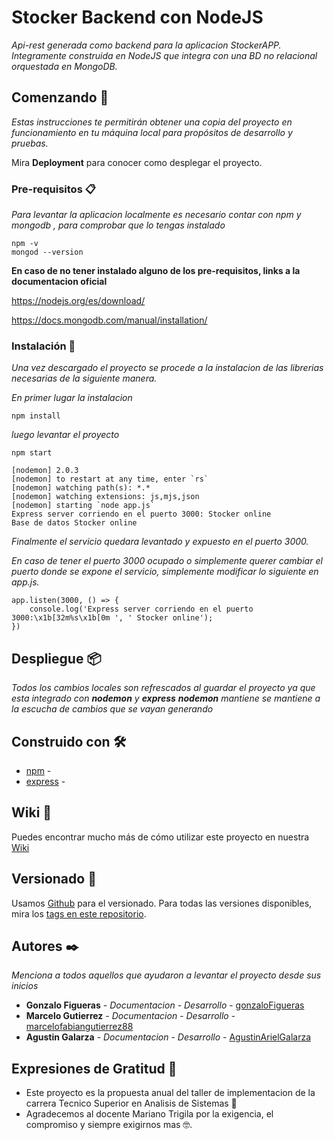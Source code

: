 # Stocker Backend con NodeJS

_Api-rest generada como backend para la aplicacion StockerAPP. Integramente construida en NodeJS que integra con una BD no relacional orquestada en MongoDB._

## Comenzando 🚀

_Estas instrucciones te permitirán obtener una copia del proyecto en funcionamiento en tu máquina local para propósitos de desarrollo y pruebas._

Mira **Deployment** para conocer como desplegar el proyecto.


### Pre-requisitos 📋

_Para levantar la aplicacion localmente es necesario contar con npm y mongodb , para  comprobar que lo tengas instalado_

```
npm -v
mongod --version
```
**En caso de no tener instalado alguno de los pre-requisitos, links a la documentacion oficial**

https://nodejs.org/es/download/

https://docs.mongodb.com/manual/installation/

### Instalación 🔧

_Una vez descargado el proyecto se procede a la instalacion de las librerias necesarias de la siguiente manera._

_En primer lugar la instalacion_

```
npm install
```

_luego levantar el proyecto_

```
npm start
```

```
[nodemon] 2.0.3
[nodemon] to restart at any time, enter `rs`
[nodemon] watching path(s): *.*
[nodemon] watching extensions: js,mjs,json
[nodemon] starting `node app.js`
Express server corriendo en el puerto 3000: Stocker online 
Base de datos Stocker online 

```

_Finalmente el servicio quedara levantado y expuesto en el puerto 3000._

_En caso de tener el puerto 3000 ocupado o simplemente querer cambiar el puerto donde se expone el servicio, simplemente modificar lo siguiente en app.js._

```
app.listen(3000, () => {
    console.log('Express server corriendo en el puerto 3000:\x1b[32m%s\x1b[0m ', ' Stocker online');
})

```



## Despliegue 📦

_Todos los cambios locales son refrescados al guardar el proyecto ya que esta integrado con **nodemon** y **express**_
_**nodemon** mantiene se mantiene a la escucha de cambios que se vayan generando_

## Construido con 🛠️

* [npm](https://docs.npmjs.com/) - 
* [express](https://expressjs.com/es/api.html) - 

## Wiki 📖

Puedes encontrar mucho más de cómo utilizar este proyecto en nuestra [Wiki](https://github.com/tu/proyecto/wiki)

## Versionado 📌

Usamos [Github](http://github.com) para el versionado. Para todas las versiones disponibles, mira los [tags en este repositorio](https://github.com/equipostocker2020/GR07-EquipoStocker-BackEnd/tags).

## Autores ✒️

_Menciona a todos aquellos que ayudaron a levantar el proyecto desde sus inicios_

* **Gonzalo Figueras** - *Documentacion - Desarrollo* - [gonzaloFigueras](https://github.com/gonzaloFigueras)
* **Marcelo Gutierrez** - *Documentacion - Desarrollo* - [marcelofabiangutierrez88](https://github.com/marcelofabiangutierrez88)
* **Agustin Galarza** - *Documentacion - Desarrollo* - [AgustinArielGalarza](https://github.com/AgustinArielGalarza)



## Expresiones de Gratitud 🎁

* Este proyecto es la propuesta anual del taller de implementacion de la carrera Tecnico Superior en Analisis de Sistemas 📢
* Agradecemos al docente Mariano Trigila por la exigencia, el compromiso y siempre exigirnos mas 🤓.
